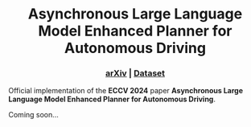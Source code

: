 <div align="center">   
  
# Asynchronous Large Language Model Enhanced Planner for Autonomous Driving
</div>

<h3 align="center">
  <a href="https://arxiv.org/abs/2406.14556">arXiv</a> |
  <a href="https://huggingface.co/datasets/Member22335/AsyncDriver">Dataset</a>
</h3>

Official implementation of the **ECCV 2024** paper **Asynchronous Large Language Model Enhanced Planner for Autonomous Driving**.

Coming soon...
